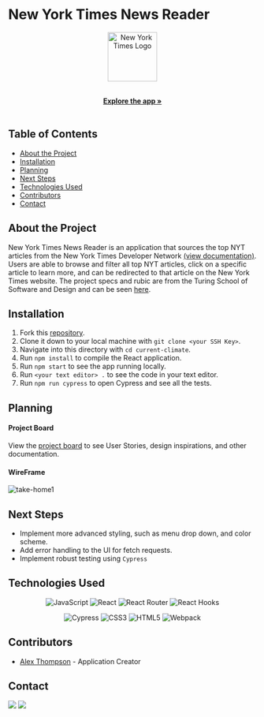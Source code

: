 <h1 align="left">New York Times News Reader</h1>

<p align="center">
  <a href="https://github.com/alexthompson207/NY-Times--take-home-test">
    <img src="https://avatars.githubusercontent.com/u/221409?s=280&v=4" alt="New York Times Logo" width="100" height='100'>
  </a>
    <p align="center">
    <br />
    <a href="https://github.com/alexthompson207/NY-Times--take-home-tes"><strong>Explore the app »</strong></a>
    <br />
    <br />
    </p>
  </p>


## Table of Contents

* [About the Project](#about-the-project)
* [Installation](#installation)
* [Planning](#planning)
* [Next Steps](#next-steps)
* [Technologies Used](#technologies-used)
* [Contributors](#contributors)
* [Contact](#contact)


  
## About the Project

New York Times News Reader is an application that sources the top NYT articles from the New York Times Developer Network [(view documentation)](https://developer.nytimes.com/). Users are able to browse and filter all top NYT articles, click on a specific article to learn more, and can be redirected to that article on the New York Times website. The project specs and rubic are from the Turing School of Software and Design and can be seen [here](https://github.com/turingschool-examples/mod4-tech-challenges/blob/main/take-homes/take-home-rubric.md).
  
  
## Installation

1. Fork this [repository](https://github.com/alexthompson207/NY-Times--take-home-test).
2. Clone it down to your local machine with `git clone <your SSH Key>`.
3. Navigate into this directory with `cd current-climate`.
4. Run `npm install` to compile the React application.
5. Run `npm start` to see the app running locally.
6. Run `<your text editor> .` to see the code in your text editor.
7. Run `npm run cypress` to open Cypress and see all the tests.


## Planning

  #### Project Board
   View the [project board](https://github.com/alexthompson207/NY-Times--take-home-test/projects/1) to see User Stories, design inspirations, and other documentation.
  
  #### WireFrame
  ![take-home1](https://user-images.githubusercontent.com/71950194/120673726-aafbf980-c450-11eb-85df-b8c5b8c7e39a.png)
  

## Next Steps
- Implement more advanced styling, such as menu drop down, and color scheme.
- Add error handling to the UI for fetch requests.
- Implement robust testing using `Cypress`


## Technologies Used

<p align="center">
 <img alt="JavaScript" src="https://img.shields.io/badge/JavaScript-F7DF1E?style=for-the-badge&logo=javascript&logoColor=black">
 <img alt="React" src="https://img.shields.io/badge/React-20232A?style=for-the-badge&logo=react&logoColor=61DAFB">
 <img alt="React Router" src="https://img.shields.io/badge/React_Router-CA4245?style=for-the-badge&logo=react-router&logoColor=white">
 <img alt="React Hooks" src="https://img.shields.io/badge/React Hooks-20232A?style=for-the-badge&logo=react&logoColor=61DAFB">
</p>
<p align="center">
 <img alt="Cypress" src="https://img.shields.io/badge/cypress-17202C?style=for-the-badge&logo=cypress&logoColor=white">
 <img alt="CSS3" src="https://img.shields.io/badge/css3%20-%231572B6.svg?&style=for-the-badge&logo=css3&logoColor=white">
 <img alt="HTML5" src="https://img.shields.io/badge/HTML5-E34F26?style=for-the-badge&logo=html5&logoColor=white">
 <img alt="Webpack" src="https://img.shields.io/badge/webpack%20-%238DD6F9.svg?&style=for-the-badge&logo=webpack&logoColor=black">
</p>


## Contributors
* [Alex Thompson](https://github.com/alexthompson207) - Application Creator


## Contact

[<img src="https://img.shields.io/badge/LinkedIn-alex--thompson-informational?style=for-the-badge&labelColor=black&logo=linkedin&logoColor=0077b5&&color=0077b5"/>][linkedin]
[<img src="https://img.shields.io/badge/Github-AlexThompson207-informational?style=for-the-badge&labelColor=black&logo=github&color=8B0BD5"/>][github]

<!-- Personal Definitions  -->

[linkedin]: https://www.linkedin.com/in/alex-thompson-he-him/
[github]: https://github.com/alexthompson207
